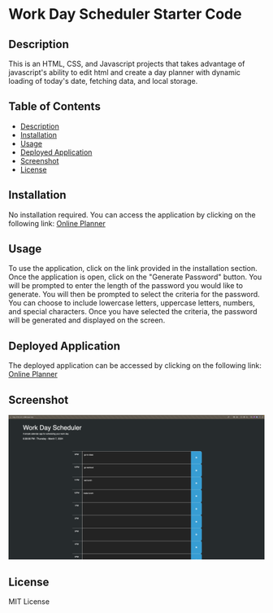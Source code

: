 <!-- @format -->

# Work Day Scheduler Starter Code

## Description

This is an HTML, CSS, and Javascript projects that takes advantage of javascript's ability to edit html and create a day planner with dynamic loading of today's date, fetching data, and local storage.

## Table of Contents

- [Description](#description)
- [Installation](#installation)
- [Usage](#usage)
- [Deployed Application](#deployed-application)
- [Screenshot](#screenshot)
- [License](#license)

## Installation

No installation required. You can access the application by clicking on the following link: [Online Planner](https://github.com/jakepears/onlinePlanner)

## Usage

To use the application, click on the link provided in the installation section. Once the application is open, click on the "Generate Password" button. You will be prompted to enter the length of the password you would like to generate. You will then be prompted to select the criteria for the password. You can choose to include lowercase letters, uppercase letters, numbers, and special characters. Once you have selected the criteria, the password will be generated and displayed on the screen.

## Deployed Application

The deployed application can be accessed by clicking on the following link: [Online Planner](https://jakepears.github.io/onlineScheduler/)

## Screenshot

![Online Planner](./assets/imgs/onlinePlanner.png)

## License

MIT License
